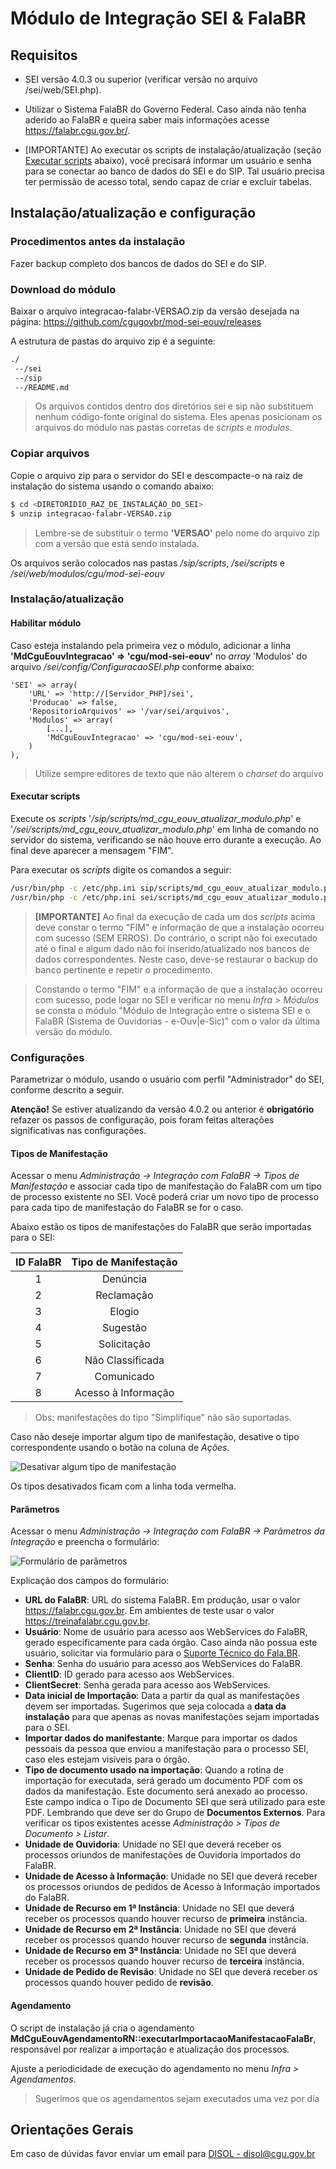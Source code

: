 
# Módulo de Integração SEI & FalaBR

## Requisitos

- SEI versão 4.0.3 ou superior (verificar versão no arquivo /sei/web/SEI.php).

- Utilizar o Sistema FalaBR do Governo Federal. Caso ainda não tenha aderido ao FalaBR e queira saber mais informações acesse https://falabr.cgu.gov.br/.

- [IMPORTANTE] Ao executar os scripts de instalação/atualização (seção [Executar scripts](#executar-scripts) abaixo), você precisará informar um usuário e senha para se conectar ao banco de dados do SEI e do SIP. Tal usuário precisa ter permissão de acesso total, sendo capaz de criar e excluir tabelas.

## Instalação/atualização e configuração

### Procedimentos antes da instalação

Fazer backup completo dos bancos de dados do SEI e do SIP.

### Download do módulo

Baixar o arquivo integracao-falabr-VERSAO.zip da versão desejada na página: https://github.com/cgugovbr/mod-sei-eouv/releases
 
A estrutura de pastas do arquivo zip é a seguinte:

```bash
./
 --/sei
 --/sip
 --/README.md
```
  
> Os arquivos contidos dentro dos diretórios sei e sip não substituem nenhum código-fonte original do sistema. Eles apenas posicionam os arquivos do módulo nas pastas corretas de *scripts* e *modulos*.
  
### Copiar arquivos

Copie o arquivo zip para o servidor do SEI e descompacte-o na raiz de instalação do sistema usando o comando abaixo:
  
```bash
$ cd <DIRETORIDIO_RAZ_DE_INSTALAÇÃO_DO_SEI>
$ unzip integracao-falabr-VERSAO.zip
```

> Lembre-se de substituir o termo **'VERSAO'** pelo nome do arquivo zip com a versão que está sendo instalada.

Os arquivos serão colocados nas pastas */sip/scripts*, */sei/scripts* e */sei/web/modulos/cgu/mod-sei-eouv*
 
### Instalação/atualização

#### Habilitar módulo

Caso esteja instalando pela primeira vez o módulo, adicionar a linha **'MdCguEouvIntegracao' => 'cgu/mod-sei-eouv'** no *array* 'Modulos' do arquivo */sei/config/ConfiguracaoSEI.php* conforme abaixo:

```text
'SEI' => array(
	'URL' => 'http://[Servidor_PHP]/sei',
	'Producao' => false,
	'RepositorioArquivos' => '/var/sei/arquivos',
	'Modulos' => array(
		[...],
		'MdCguEouvIntegracao' => 'cgu/mod-sei-eouv',
	)
),
```

> Utilize sempre editores de texto que não alterem o *charset* do arquivo

#### Executar scripts

Execute os *scripts* '*/sip/scripts/md_cgu_eouv_atualizar_modulo.php*' e '*/sei/scripts/md_cgu_eouv_atualizar_modulo.php*' em linha de comando no servidor do sistema, verificando se não houve erro durante a execução. Ao final deve aparecer a mensagem "FIM".

Para executar os *scripts* digite os comandos a seguir:

```bash
/usr/bin/php -c /etc/php.ini sip/scripts/md_cgu_eouv_atualizar_modulo.php > md_cgu_eouv_atualizar_modulo_sip.log
/usr/bin/php -c /etc/php.ini sei/scripts/md_cgu_eouv_atualizar_modulo.php > md_cgu_eouv_atualizar_modulo_sei.log
```

> **[IMPORTANTE]** Ao final da execução de cada um dos *scripts* acima deve constar o termo "FIM" e informação de que a instalação ocorreu com sucesso (SEM ERROS). Do contrário, o script não foi executado até o final e algum dado não foi inserido/atualizado nos bancos de dados correspondentes. Neste caso, deve-se restaurar o backup do banco pertinente e repetir o procedimento.

> Constando o termo "FIM" e a informação de que a instalação ocorreu com sucesso, pode logar no SEI e verificar no menu *Infra > Módulos* se consta o módulo "Módulo de Integração entre o sistema SEI e o FalaBR (Sistema de Ouvidorias - e-Ouv|e-Sic)" com o valor da última versão do módulo.

### Configurações

Parametrizar o módulo, usando o usuário com perfil "Administrador" do SEI, conforme descrito a seguir.

**Atenção!** Se estiver atualizando da versão 4.0.2 ou anterior é **obrigatório**
refazer os passos de configuração, pois foram feitas alterações significativas
nas configurações.

#### Tipos de Manifestação

Acessar o menu *Administração -> Integração com FalaBR -> Tipos de Manifestação* e associar cada tipo de manifestação do FalaBR com um tipo de processo existente no SEI. Você poderá criar um novo tipo de processo para cada tipo de manifestação do FalaBR se for o caso.

Abaixo estão os tipos de manifestações do FalaBR que serão importadas para o SEI:

| ID FalaBR                | Tipo de Manifestação |
| :-:                      | :-:                  |
|1                         |Denúncia              |
|2                         |Reclamação            |
|3                         |Elogio                |
|4                         |Sugestão              |
|5                         |Solicitação           |
|6                         |Não Classificada      |
|7                         |Comunicado            |
|8                         |Acesso à Informação   |

> Obs: manifestações do tipo "Simplifique" não são suportadas.

Caso não deseje importar algum tipo de manifestação, desative o tipo correspondente
usando o botão na coluna de *Ações*.

![Desativar algum tipo de manifestação](imagens/tipos-manifestacao.png)

Os tipos desativados ficam com a linha toda vermelha.

#### Parâmetros

Acessar o menu *Administração -> Integração com FalaBR -> Parâmetros da Integração* e preencha o formulário:

![Formulário de parâmetros](imagens/form-parametros.png)

Explicação dos campos do formulário:
- **URL do FalaBR**: URL do sistema FalaBR. Em produção, usar o valor https://falabr.cgu.gov.br.
Em ambientes de teste usar o valor https://treinafalabr.cgu.gov.br.
- **Usuário**: Nome de usuário para acesso aos WebServices do FalaBR, gerado especificamente para cada órgão.
Caso ainda não possua este usuário, solicitar via formulário para o
[Suporte Técnico do Fala.BR](https://formularios.cgu.gov.br/index.php/679625?lang=pt-BR).
- **Senha**: Senha do usuário para acesso aos WebServices do FalaBR.
- **ClientID**: ID gerado para acesso aos WebServices.
- **ClientSecret**: Senha gerada para acesso aos WebServices.
- **Data inicial de Importação**:  Data a partir da qual as manifestações devem
ser importadas. Sugerimos que seja colocada a **data da instalação** para que apenas as
novas manifestações sejam importadas para o SEI.
- **Importar dados do manifestante**: Marque para importar os dados pessoais da
pessoa que enviou a manifestação para o processo SEI, caso eles estejam visíveis
para o órgão.
- **Tipo de documento usado na importação**: Quando a rotina de importação for
executada, será gerado um documento PDF com os dados da manifestação. Este documento
será anexado ao processo. Este campo indica o Tipo de Documento SEI que será
utilizado para este PDF. Lembrando que deve ser do Grupo de **Documentos Externos**.
Para verificar os tipos existentes acesse *Administração > Tipos de Documento > Listar*.
- **Unidade de Ouvidoria**: Unidade no SEI que deverá receber os processos
oriundos de manifestações de Ouvidoria importados do FalaBR.
- **Unidade de Acesso à Informação**: Unidade no SEI que deverá receber os processos
oriundos de pedidos de Acesso à Informação importados do FalaBR.
- **Unidade de Recurso em 1ª Instância**: Unidade no SEI que deverá receber os
processos quando houver recurso de **primeira** instância.
- **Unidade de Recurso em 2ª Instância**: Unidade no SEI que deverá receber os
processos quando houver recurso de **segunda** instância.
- **Unidade de Recurso em 3ª Instância**: Unidade no SEI que deverá receber os
processos quando houver recurso de **terceira** instância.
- **Unidade de Pedido de Revisão**: Unidade no SEI que deverá receber os
processos quando houver pedido de **revisão**.

#### Agendamento

O script de instalação já cria o agendamento **MdCguEouvAgendamentoRN::executarImportacaoManifestacaoFalaBr**,
responsável por realizar a importação e atualização dos processos.

Ajuste a periodicidade de execução do agendamento no menu *Infra > Agendamentos*.
> Sugerimos que os agendamentos sejam executados uma vez por dia

## Orientações Gerais

Em caso de dúvidas favor enviar um email para [DISOL - disol@cgu.gov.br](mailto:disol@cgu.gov.br?subject=[DUVIDA]%20SEI%20-%20módulo%20FalaBR)

